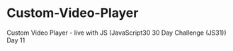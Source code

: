 # Custom-Video-Player
Custom Video Player - live with JS (JavaScript30 30 Day Challenge (JS31)) Day 11
